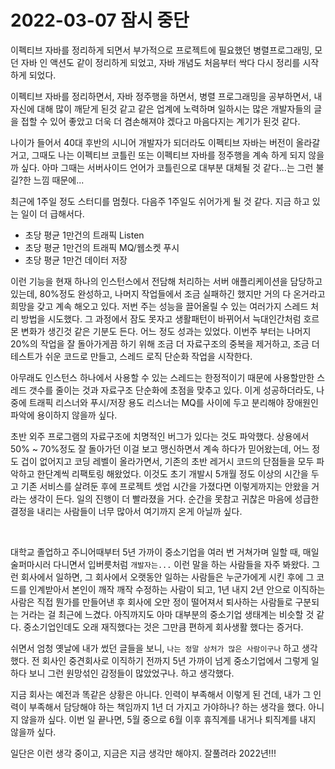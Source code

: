 # 2022-03-07 잠시 중단

이펙티브 자바를 정리하게 되면서 부가적으로 프로젝트에 필요했던 병렬프로그래밍, 모던 자바 인 액션도 같이 정리하게 되었고, 자바 개념도 처음부터 싹다 다시 정리를 시작하게 되었다.<br>

이펙티브 자바를 정리하면서, 자바 정주행을 하면서, 병렬 프로그래밍을 공부하면서, 내 자신에 대해 많이 깨닫게 된것 같고 같은 업계에 노력하며 일하시는 많은 개발자들의 글을 접할 수 있어 좋았고 더욱 더 겸손해져야 겠다고 마음다지는 계기가 된것 같다. <br>

나이가 들어서 40대 후반의 시니어 개발자가 되더라도 이펙티브 자바는 버전이 올라갈거고, 그때도 나는 이펙티브 코틀린 또는 이펙티브 자바를 정주행을 계속 하게 되지 않을까 싶다. 아마 그때는 서버사이드 언어가 코틀린으로 대부분 대체될 것 같다...는 그런 불길?한 느낌 때문에...<br>

최근에 1주일 정도 스터디를 멈췄다. 다음주 1주일도 쉬어가게 될 것 같다. 지금 하고 있는 일이 더 급해서다.

- 초당 평균 1만건의 트래픽 Listen
- 초당 평균 1만건의 트래픽 MQ/웹소켓 푸시 
- 초당 평균 1만건 데이터 저장

이런 기능을 현재 하나의 인스턴스에서 전담해 처리하는 서버 애플리케이션을 담당하고 있는데, 80%정도 완성하고, 나머지 작업들에서 조금 실패하긴 했지만 거의 다 온거라고 희망을 갖고 계속 해오고 있다. 저번 주는 성능을 끌어올릴 수 있는 여러가지 스레드 처리 방법을 시도했다. 그 과정에서 잠도 못자고 생활패턴이 바뀌어서 늑대인간처럼 호르몬 변화가 생긴것 같은 기분도 든다. 어느 정도 성과는 있었다. 이번주 부터는 나머지 20%의 작업을 잘 돌아가게끔 하기 위해 조금 더 자료구조의 중복을 제거하고, 조금 더 테스트가 쉬운 코드로 만들고, 스레드 로직 단순화 작업을 시작한다.<br>

아무래도 인스턴스 하나에서 사용할 수 있는 스레드는 한정적이기 때문에 사용할만한 스레드 갯수를 줄이는 것과 자료구조 단순화에 초점을 맞추고 있다. 이게 성공하더라도, 나중에 트래픽 리스너와 푸시/저장 용도 리스너는 MQ를 사이에 두고 분리해야 장애원인 파악에 용이하지 않을까 싶다.<br>

초반 외주 프로그램의 자료구조에 치명적인 버그가 있다는 것도 파악했다. 상용에서 50% ~ 70%정도 잘 돌아가던 이걸 보고 맹신하면서 계속 하다가 믿어왔는데, 어느 정도 겁이 없어지고 코딩 레벨이 올라가면서, 기존의 초반 레거시 코드의 단점들을 모두 파악하고 한단계씩 리팩토링 해왔었다. 이것도 초기 개발시 5개월 정도 이상의 시간을 두고 기존 서비스를 살려둔 후에 프로젝트 셋업 시간을 가졌다면 이렇게까지는 안왔을 거라는 생각이 든다. 일의 진행이 더 빨라졌을 거다. 순간을 못참고 귀찮은 마음에 성급한 결정을 내리는 사람들이 너무 많아서 여기까지 온게 아닐까 싶다.<br>

<br>

대학교 졸업하고 주니어때부터 5년 가까이 중소기업을 여러 번 거쳐가며 일할 때, 매일 술퍼마시러 다니면서 입버릇처럼 `개발자는...` 이런 말을 하는 사람들을 자주 봐왔다. 그런 회사에서 일하면, 그 회사에서 오랫동안 일하는 사람들은 누군가에게 시킨 후에 그 코드를 인계받아서 본인이 깨작 깨작 수정하는 사람이 되고, 1년 내지 2년 안으로 이직하는 사람은 직접 뭔가를 만들어낸 후 회사에 오만 정이 떨어져서 퇴사하는 사람들로 구분되는 거라는 걸 최근에 느겼다. 아직까지도 아마 대부분의 중소기업 생태계는 비슷할 것 같다. 중소기업인데도 오래 재직했다는 것은 그만큼 편하게 회사생활 했다는 증거다.<br>

쉬면서 엄청 옛날에 내가 썼던 글들을 보니, `나는 정말 상처가 많은 사람이구나` 하고 생각했다. 전 회사인 중견회사로 이직하기 전까지 5년 가까이 넘게 중소기업에서 그렇게 일하다 보니 그런 원망섞인 감정들이 많았었구나. 하고 생각했다.<br>

지금 회사는 예전과 똑같은 상황은 아니다. 인력이 부족해서 이렇게 된 건데, 내가 그 인력이 부족해서 담당해야 하는 책임까지 1년 더 가지고 가야하나? 하는 생각을 했다. 아니지 않을까 싶다. 이번 일 끝나면, 5월 중으로 6월 이후 휴직계를 내거나 퇴직계를 내지 않을까 싶다.<br>

일단은 이런 생각 중이고, 지금은 지금 생각만 해야지. 잘풀려라 2022년!!!<br>

<br>
